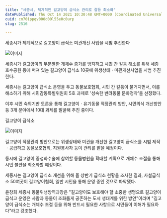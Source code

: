 ```yaml
---
title: "세종시, 체계적인 길고양이 급식소 관리로 갈등 최소화"
datePublished: Thu Oct 14 2021 10:30:48 GMT+0000 (Coordinated Universal Time)
cuid: cm701ppqv000d09l55e0c0urp
slug: 2516

---
```



세종시가 체계적으로 길고양이 급식소 미관개선 사업을 시범 추진한다

![이미지](https://cdn.hashnode.com/res/hashnode/image/upload/v1739251961469/3a749038-2900-42d2-9303-847cfa1293f6.jpeg)

세종시가 길고양이의 무분별한 개체수 증가를 방지하고 시민 간 갈등 해소를 위해 세종호수공원 등에 퍼져 있는 길고양이 급식소 10곳에 위생상태ㆍ미관개선사업을 시범 추진한다.

세종시는 길고양이 급식소 운영을 두고 동물보호협회, 시민 간 갈등이 불거지면서, 이를 해소하기 위해 시민감동특별위원회 5호 과제로 '성숙한 반려동물 문화정착'을 선정했다.

이후 시민 숙의기반 토론을 통해 길고양이ㆍ유기동물 적정관리 방안, 시민의식 개선방안 등 3개 분야에서 10대 과제를 발굴해 추진 중이다.

길고양이 급식소

![이미지](https://cdn.hashnode.com/res/hashnode/image/upload/v1739251964023/aab0e07e-4900-436e-9336-d6f45c497530.jpeg)

길고양이 적정관리 방안으로는 위생상태와 미관을 개선한 길고양이 급식소를 시범 제작ㆍ공급하고 동물보호협회, 지원봉사자 등이 관리를 맡을 예정이다.

동시에 길고양이 중성화수술에 참여할 동물병원을 확대할 계획으로 개체수 조절을 통해 시민 불편을 최소화할 예정이다.

세종시는 길고양이 급식소 개선을 위해 올 상반기 급식소 현황을 조사한 결과, 사설급식소 50여곳이 길고양이협회, 일반 시민을 통해 운영 중인 것으로 파악됐다.

윤창희 세종시 동물위생방역과장은 "길고양이도 보호해야 할 소중한 생명으로 길고양이 급식고 운영은 사람과 동물이 조화롭게 공존하는 도시 생태계를 위한 방안"이라며 "길고양이 급식소는 개체수 조절 등을 위해 반드시 필요한 사항으로 시민들이 이해가 필요하다"라고 강조했다.
